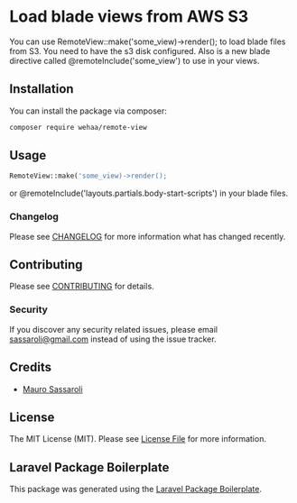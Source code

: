 # Load blade views from AWS S3

You can use RemoteView::make('some_view)->render(); to load blade files from S3.
You need to have the s3 disk configured.
Also is a new blade directive called @remoteInclude('some_view') to use in your views.

## Installation

You can install the package via composer:

```bash
composer require wehaa/remote-view
```

## Usage

``` php
RemoteView::make('some_view)->render();
```

or @remoteInclude('layouts.partials.body-start-scripts') in your blade files.

### Changelog

Please see [CHANGELOG](CHANGELOG.md) for more information what has changed recently.

## Contributing

Please see [CONTRIBUTING](CONTRIBUTING.md) for details.

### Security

If you discover any security related issues, please email sassaroli@gmail.com instead of using the issue tracker.

## Credits

- [Mauro Sassaroli](https://github.com/wehaa)

## License

The MIT License (MIT). Please see [License File](LICENSE.md) for more information.

## Laravel Package Boilerplate

This package was generated using the [Laravel Package Boilerplate](https://laravelpackageboilerplate.com).